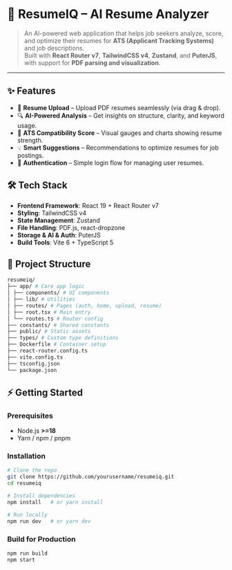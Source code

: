 # 📄 ResumeIQ – AI Resume Analyzer  

> An AI-powered web application that helps job seekers analyze, score, and optimize their resumes for **ATS (Applicant Tracking Systems)** and job descriptions.  
> Built with **React Router v7**, **TailwindCSS v4**, **Zustand**, and **PuterJS**, with support for **PDF parsing and visualization**.  

---

## ✨ Features  
- 📑 **Resume Upload** – Upload PDF resumes seamlessly (via drag & drop).  
- 🔍 **AI-Powered Analysis** – Get insights on structure, clarity, and keyword usage.  
- 🎯 **ATS Compatibility Score** – Visual gauges and charts showing resume strength.  
- 💡 **Smart Suggestions** – Recommendations to optimize resumes for job postings.  
- 🔐 **Authentication** – Simple login flow for managing user resumes.  


## 🛠 Tech Stack  
- **Frontend Framework**: React 19 + React Router v7  
- **Styling**: TailwindCSS v4
- **State Management**: Zustand  
- **File Handling**: PDF.js, react-dropzone  
- **Storage & AI & Auth**: PuterJS
- **Build Tools**: Vite 6 + TypeScript 5  


## 📂 Project Structure  

```bash
resumeiq/
├── app/ # Core app logic
│ ├── components/ # UI components
│ ├── lib/ # Utilities
│ ├── routes/ # Pages (auth, home, upload, resume)
│ ├── root.tsx # Main entry
│ └── routes.ts # Router config
├── constants/ # Shared constants
├── public/ # Static assets 
├── types/ # Custom type definitions
├── Dockerfile # Container setup
├── react-router.config.ts
├── vite.config.ts
├── tsconfig.json
└── package.json
```

## ⚡ Getting Started

### Prerequisites  
- Node.js **>=18**  
- Yarn / npm / pnpm  

### Installation  
```bash
# Clone the repo
git clone https://github.com/yourusername/resumeiq.git
cd resumeiq

# Install dependencies
npm install   # or yarn install

# Run locally
npm run dev   # or yarn dev
````

### Build for Production
```bash
npm run build
npm start
```


